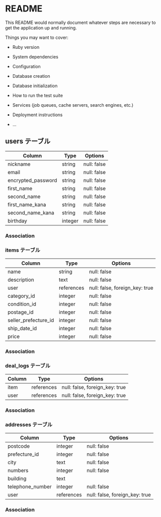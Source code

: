 # README

This README would normally document whatever steps are necessary to get the
application up and running.

Things you may want to cover:

* Ruby version

* System dependencies

* Configuration

* Database creation

* Database initialization

* How to run the test suite

* Services (job queues, cache servers, search engines, etc.)

* Deployment instructions

* ...

## users テーブル

| Column             | Type    | Options     |
| ------------------ | ------- | ----------- |
| nickname           | string  | null: false |
| email              | string  | null: false |
| encrypted_password | string  | null: false |
| first_name         | string  | null: false |
| second_name        | string  | null: false |
| first_name_kana    | string  | null: false |
| second_name_kana   | string  | null: false |
| birthday           | integer | null: false |

### Association


### items テーブル

| Column               | Type       | Options                        |
| -------------------- | ---------- | ------------------------------ |
| name                 | string     | null: false                    |
| description          | text       | null: false                    |
| user                 | references | null: false, foreign_key: true |
| category_id          | integer    | null: false                    |
| condition_id         | integer    | null: false                    |
| postage_id           | integer    | null: false                    |
| seller_prefecture_id | integer    | null: false                    |
| ship_date_id         | integer    | null: false                    |
| price                | integer    | null: false                    |


### Association


### deal_logs テーブル

| Column | Type       | Options                        |
| ------ | ---------- | ------------------------------ |
| item   | references | null: false, foreign_key: true |
| user   | references | null: false, foreign_key: true |

### Association


### addresses テーブル

| Column           | Type       | Options |
| ---------------- | ---------- | ------- |
| postcode         | integer    | null: false                    |
| prefecture_id    | integer    | null: false                    |
| city             | text       | null: false                    |
| numbers          | integer    | null: false                    |
| building         | text       |                                |
| telephone_number | integer    | null: false                    |
| user             | references | null: false, foreign_key: true |


### Association